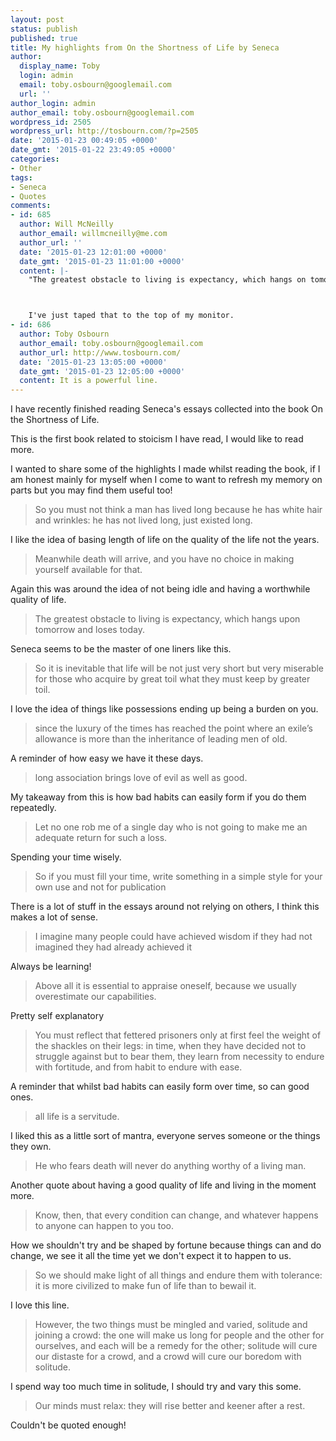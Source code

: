 ```yaml
---
layout: post
status: publish
published: true
title: My highlights from On the Shortness of Life by Seneca
author:
  display_name: Toby
  login: admin
  email: toby.osbourn@googlemail.com
  url: ''
author_login: admin
author_email: toby.osbourn@googlemail.com
wordpress_id: 2505
wordpress_url: http://tosbourn.com/?p=2505
date: '2015-01-23 00:49:05 +0000'
date_gmt: '2015-01-22 23:49:05 +0000'
categories:
- Other
tags:
- Seneca
- Quotes
comments:
- id: 685
  author: Will McNeilly
  author_email: willmcneilly@me.com
  author_url: ''
  date: '2015-01-23 12:01:00 +0000'
  date_gmt: '2015-01-23 11:01:00 +0000'
  content: |-
    "The greatest obstacle to living is expectancy, which hangs on tomorrow and loses today"



    I've just taped that to the top of my monitor.
- id: 686
  author: Toby Osbourn
  author_email: toby.osbourn@googlemail.com
  author_url: http://www.tosbourn.com/
  date: '2015-01-23 13:05:00 +0000'
  date_gmt: '2015-01-23 12:05:00 +0000'
  content: It is a powerful line.
---
```

<p>I have recently finished reading Seneca's essays collected into the book On the Shortness of Life.</p>
<p>This is the first book related to stoicism I have read, I would like to read more.</p>
<p>I wanted to share some of the highlights I made whilst reading the book, if I am honest mainly for myself when I come to want to refresh my memory on parts but you may find them useful too!</p>
<blockquote><p>So you must not think a man has lived long because he has white hair and wrinkles: he has not lived long, just existed long.</p></blockquote>
<p>I like the idea of basing length of life on the quality of the life not the years.</p>
<blockquote><p>Meanwhile death will arrive, and you have no choice in making yourself available for that.</p></blockquote>
<p>Again this was around the idea of not being idle and having a worthwhile quality of life.</p>
<blockquote><p>The greatest obstacle to living is expectancy, which hangs upon tomorrow and loses today.</p></blockquote>
<p>Seneca seems to be the master of one liners like this.</p>
<blockquote><p>So it is inevitable that life will be not just very short but very miserable for those who acquire by great toil what they must keep by greater toil.</p></blockquote>
<p>I love the idea of things like possessions ending up being a burden on you.</p>
<blockquote><p>since the luxury of the times has reached the point where an exile’s allowance is more than the inheritance of leading men of old.</p></blockquote>
<p>A reminder of how easy we have it these days.</p>
<blockquote><p>long association brings love of evil as well as good.</p></blockquote>
<p>My takeaway from this is how bad habits can easily form if you do them repeatedly.</p>
<blockquote><p>Let no one rob me of a single day who is not going to make me an adequate return for such a loss.</p></blockquote>
<p>Spending your time wisely.</p>
<blockquote><p>So if you must fill your time, write something in a simple style for your own use and not for publication</p></blockquote>
<p>There is a lot of stuff in the essays around not relying on others, I think this makes a lot of sense.</p>
<blockquote><p>I imagine many people could have achieved wisdom if they had not imagined they had already achieved it</p></blockquote>
<p>Always be learning!</p>
<blockquote><p>Above all it is essential to appraise oneself, because we usually overestimate our capabilities.</p></blockquote>
<p>Pretty self explanatory</p>
<blockquote><p>You must reflect that fettered prisoners only at first feel the weight of the shackles on their legs: in time, when they have decided not to struggle against but to bear them, they learn from necessity to endure with fortitude, and from habit to endure with ease.</p></blockquote>
<p>A reminder that whilst bad habits can easily form over time, so can good ones.</p>
<blockquote><p>all life is a servitude.</p></blockquote>
<p>I liked this as a little sort of mantra, everyone serves someone or the things they own.</p>
<blockquote><p>He who fears death will never do anything worthy of a living man.</p></blockquote>
<p>Another quote about having a good quality of life and living in the moment more.</p>
<blockquote><p>Know, then, that every condition can change, and whatever happens to anyone can happen to you too.</p></blockquote>
<p>How we shouldn't try and be shaped by fortune because things can and do change, we see it all the time yet we don't expect it to happen to us.</p>
<blockquote><p>So we should make light of all things and endure them with tolerance: it is more civilized to make fun of life than to bewail it.</p></blockquote>
<p>I love this line.</p>
<blockquote><p>However, the two things must be mingled and varied, solitude and joining a crowd: the one will make us long for people and the other for ourselves, and each will be a remedy for the other; solitude will cure our distaste for a crowd, and a crowd will cure our boredom with solitude.</p></blockquote>
<p>I spend way too much time in solitude, I should try and vary this some.</p>
<blockquote><p>Our minds must relax: they will rise better and keener after a rest.</p></blockquote>
<p>Couldn't be quoted enough!</p>
